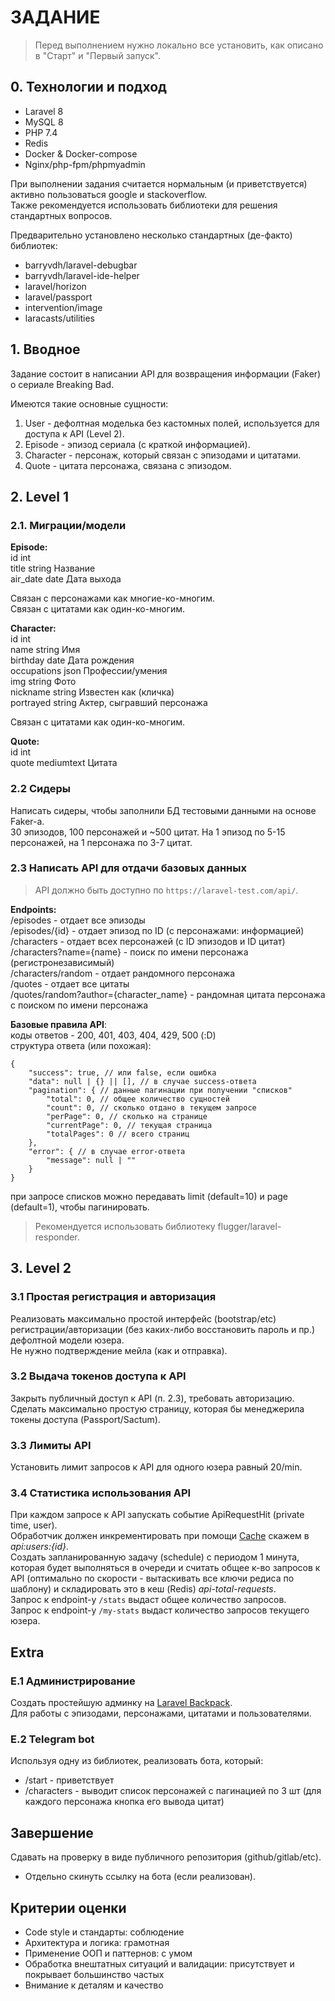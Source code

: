 # ЗАДАНИЕ

> Перед выполнением нужно локально все установить, как описано в "Старт" и "Первый запуск".

## 0. Технологии и подход

- Laravel 8
- MySQL 8
- PHP 7.4
- Redis
- Docker & Docker-compose
- Nginx/php-fpm/phpmyadmin

При выполнении задания считается нормальным (и приветствуется) активно пользоваться google и stackoverflow.  
Также рекомендуется использовать библиотеки для решения стандартных вопросов.

Предварительно установлено несколько стандартных (де-факто) библиотек:

- barryvdh/laravel-debugbar
- barryvdh/laravel-ide-helper
- laravel/horizon
- laravel/passport
- intervention/image
- laracasts/utilities

## 1. Вводное

Задание состоит в написании API для возвращения информации (Faker) о сериале Breaking Bad.

Имеются такие основные сущности:

1. User - дефолтная моделька без кастомных полей, используется для доступа к API (Level 2).
2. Episode - эпизод сериала (с краткой информацией).
3. Character - персонаж, который связан с эпизодами и цитатами.
4. Quote - цитата персонажа, связана с эпизодом.

## 2. Level 1

### 2.1. Миграции/модели

**Episode:**  
id int  
title string Название  
air_date date Дата выхода

Связан с персонажами как многие-ко-многим.  
Связан с цитатами как один-ко-многим.

**Character:**  
id int  
name string Имя  
birthday date Дата рождения  
occupations json Профессии/умения  
img string Фото  
nickname string Известен как (кличка)  
portrayed string Актер, сыгравший персонажа

Связан с цитатами как один-ко-многим.

**Quote:**  
id int  
quote mediumtext Цитата

### 2.2 Сидеры

Написать сидеры, чтобы заполнили БД тестовыми данными на основе Faker-а.  
30 эпизодов, 100 персонажей и ~500 цитат. На 1 эпизод по 5-15 персонажей, на 1 персонажа по 3-7 цитат.

### 2.3 Написать API для отдачи базовых данных

> API должно быть доступно по `https://laravel-test.com/api/`.

**Endpoints:**  
/episodes - отдает все эпизоды  
/episodes/{id} - отдает эпизод по ID (с персонажами: информацией)  
/characters - отдает всех персонажей (с ID эпизодов и ID цитат)  
/characters?name={name} - поиск по имени персонажа (регистронезависимый)  
/characters/random - отдает рандомного персонажа  
/quotes - отдает все цитаты  
/quotes/random?author={character_name} - рандомная цитата персонажа с поиском по имени персонажа

**Базовые правила API**:  
коды ответов - 200, 401, 403, 404, 429, 500 (:D)  
структура ответа (или похожая):

```
{
    "success": true, // или false, если ошибка
    "data": null | {} || [], // в случае success-ответа
    "pagination": { // данные пагинации при получении "списков"
        "total": 0, // общее количество сущностей
        "count": 0, // сколько отдано в текущем запросе
        "perPage": 0, // сколько на странице
        "currentPage": 0, // текущая страница
        "totalPages": 0 // всего страниц
    },
    "error": { // в случае error-ответа
        "message": null | "" 
    }
}
```

при запросе списков можно передавать limit (default=10) и page (default=1), чтобы пагинировать.

> Рекомендуется использовать библиотеку flugger/laravel-responder.

## 3. Level 2

### 3.1 Простая регистрация и авторизация

Реализовать максимально простой интерфейс (bootstrap/etc) регистрации/авторизации (без каких-либо восстановить пароль и
пр.) дефолтной модели юзера.  
Не нужно подтверждение мейла (как и отправка).

### 3.2 Выдача токенов доступа к API

Закрыть публичный доступ к API (п. 2.3), требовать авторизацию.  
Сделать максимально простую страницу, которая бы менеджерила токены доступа (Passport/Sactum).

### 3.3 Лимиты API

Установить лимит запросов к API для одного юзера равный 20/min.

### 3.4 Статистика использования API

При каждом запросе к API запускать событие ApiRequestHit (private time, user).  
Обработчик должен инкрементировать при помощи [Cache](https://laravel.com/docs/8.x/cache) скажем в *api:users:{id}*.  
Создать запланированную задачу (schedule) с периодом 1 минута, которая будет выполняться в очереди и считать общее к-во
запросов к API (оптимально по скорости - вытаскивать все ключи редиса по шаблону) и складировать это в кеш (Redis)
*api-total-requests*.  
Запрос к endpoint-у `/stats` выдаст общее количество запросов.  
Запрос к endpoint-у `/my-stats` выдаст количество запросов текущего юзера.

## Extra

### E.1 Администрирование

Создать простейшую админку на [Laravel Backpack](https://backpackforlaravel.com/).  
Для работы с эпизодами, персонажами, цитатами и пользователями.

### E.2 Telegram bot

Используя одну из библиотек, реализовать бота, который:

- /start - приветствует
- /characters - выводит список персонажей с пагинацией по 3 шт (для каждого персонажа кнопка его вывода цитат)

## Завершение

Сдавать на проверку в виде публичного репозитория (github/gitlab/etc).

* Отдельно скинуть ссылку на бота (если реализован).

## Критерии оценки

- Code style и стандарты: соблюдение
- Архитектура и логика: грамотная
- Применение ООП и паттернов: с умом
- Обработка внештатных ситуаций и валидации: присутствует и покрывает большинство частых
- Внимание к деталям и качество  